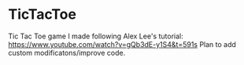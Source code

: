 # TicTacToe

Tic Tac Toe game I made following Alex Lee's tutorial: https://www.youtube.com/watch?v=gQb3dE-y1S4&t=591s
Plan to add custom modificatons/improve code. 
